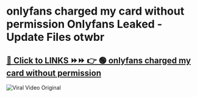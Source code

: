 
 # onlyfans charged my card without permission Onlyfans Leaked - Update Files otwbr

## <h2><a href="https://clipsfans.com/onlyfans_charged_my_card_without_permission&ref=git">🔗 Click to LINKS ⏩⏩ 👉 🟢 onlyfans charged my card without permission </a></h2>

<a href="https://clipsfans.com/onlyfans_charged_my_card_without_permission&ref=git" rel="nofollow" data-target="animated-image.originalLink"><img src="https://i.ibb.co.com/xMMVF88/686577567.gif" alt="Viral Video Original" style="max-width: 100%; display: inline-block;" data-target="animated-image.originalImage"></a>

